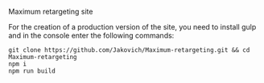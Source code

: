 Maximum retargeting site

For the creation of a production version of the site, you need to install gulp and in the console enter the following commands:

    git clone https://github.com/Jakovich/Maximum-retargeting.git && cd Maximum-retargeting
    npm i
    npm run build

 